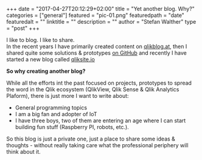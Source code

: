 +++
date = "2017-04-27T20:12:29+02:00"
title = "Yet another blog. Why?"
categories = ["general"]
featured = "pic-01.png"
featuredpath = "date"
featuredalt = ""
linktitle = ""
description = ""
author = "Stefan Walther"
type = "post"
+++


I like to blog. I like to share.   
In the recent years I have primarily created content on [qlikblog.at](http://www.qlikblog.at), then I shared quite some solutions & prototypes [on GitHub](https://github.com/stefanwalther) and recently I have started a new blog called [qliksite.io](http://qliksite.io)

**So why creating another blog?**

While all the efforts int the past focused on projects, prototypes to spread the word in the Qlik ecosystem (QlikView, Qlik Sense & Qlik Analytics Plaform), there is just more I want to write about:

- General programming topics
- I am a big fan and adopter of IoT
- I have three boys, two of them are entering an age where I can start building fun stuff (Raspberry PI, robots, etc.).

So this blog is just a private one, just a place to share some ideas & thoughts - without really taking care what the professional periphery will think about it.


